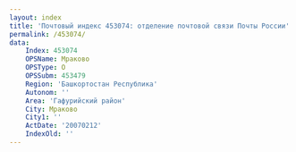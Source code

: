 ```yaml
---
layout: index
title: 'Почтовый индекс 453074: отделение почтовой связи Почты России'
permalink: /453074/
data:
    Index: 453074
    OPSName: Мраково
    OPSType: О
    OPSSubm: 453479
    Region: 'Башкортостан Республика'
    Autonom: ''
    Area: 'Гафурийский район'
    City: Мраково
    City1: ''
    ActDate: '20070212'
    IndexOld: ''
---
```

